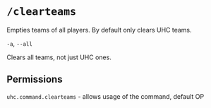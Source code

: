 # `/clearteams`

Empties teams of all players. By default only clears UHC teams.

`-a`, `--all`

Clears all teams, not just UHC ones.

## Permissions

`uhc.command.clearteams` - allows usage of the command, default OP